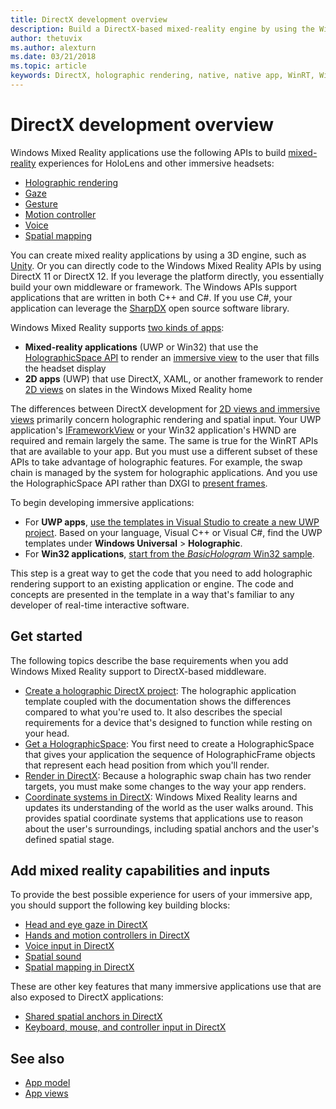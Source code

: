 ```yaml
---
title: DirectX development overview 
description: Build a DirectX-based mixed-reality engine by using the Windows Mixed Reality APIs directly.
author: thetuvix
ms.author: alexturn
ms.date: 03/21/2018
ms.topic: article
keywords: DirectX, holographic rendering, native, native app, WinRT, WinRT app, platform APIs, custom engine, middleware
---
```


# DirectX development overview

Windows Mixed Reality applications use the following APIs to build [mixed-reality](mixed-reality.md) experiences for HoloLens and other immersive headsets:

 - [Holographic rendering](rendering.md)
 - [Gaze](gaze-and-commit.md)
 - [Gesture](gaze-and-commit.md#composite-gestures)
 - [Motion controller](motion-controllers.md)
 - [Voice](voice-input.md)
 - [Spatial mapping](spatial-mapping.md)

You can create mixed reality applications by using a 3D engine, such as [Unity](unity-development-overview.md). Or you can directly code to the Windows Mixed Reality APIs by using DirectX 11 or DirectX 12. If you leverage the platform directly, you essentially build your own middleware or framework. The Windows APIs support applications that are written in both C++ and C#. If you use C#, your application can leverage the [SharpDX](https://sharpdx.org/) open source software library.

Windows Mixed Reality supports [two kinds of apps](app-views.md):
* **Mixed-reality applications** (UWP or Win32) that use the [HolographicSpace API](getting-a-holographicspace.md) to render an [immersive view](app-views.md) to the user that fills the headset display
* **2D apps** (UWP) that use DirectX, XAML, or another framework to render [2D views](app-views.md#2d-views) on slates in the Windows Mixed Reality home

The differences between DirectX development for [2D views and immersive views](app-views.md) primarily concern holographic rendering and spatial input. Your UWP application's [IFrameworkView](https://msdn.microsoft.com/library/windows/apps/windows.applicationmodel.core.iframeworkview.aspx) or your Win32 application's HWND are required and remain largely the same. The same is true for the WinRT APIs that are available to your app. But you must use a different subset of these APIs to take advantage of holographic features. For example, the swap chain is managed by the system for holographic applications. And you use the HolographicSpace API rather than DXGI to [present frames](rendering-in-directx.md).

To begin developing immersive applications:
* For **UWP apps**, [use the templates in Visual Studio to create a new UWP project](creating-a-holographic-directx-project.md). Based on your language, Visual C++ or Visual C#, find the UWP templates under **Windows Universal** > **Holographic**.
* For **Win32 applications**, [start from the *BasicHologram* Win32 sample](creating-a-holographic-directx-project.md#creating-a-win32-project).

This step is a great way to get the code that you need to add holographic rendering support to an existing application or engine. The code and concepts are presented in the template in a way that's familiar to any developer of real-time interactive software.

## Get started

The following topics describe the base requirements when you add Windows Mixed Reality support to DirectX-based middleware.

* [Create a holographic DirectX project](creating-a-holographic-directx-project.md): The holographic application template coupled with the documentation shows the differences compared to what you're used to. It also describes the special requirements for a device that's designed to function while resting on your head.
* [Get a HolographicSpace](getting-a-holographicspace.md): You first need to create a HolographicSpace that gives your application the sequence of HolographicFrame objects that represent each head position from which you'll render.
* [Render in DirectX](rendering-in-directx.md): Because a holographic swap chain has two render targets, you must make some changes to the way your app renders.
* [Coordinate systems in DirectX](coordinate-systems-in-directx.md): Windows Mixed Reality learns and updates its understanding of the world as the user walks around. This provides spatial coordinate systems that applications use to reason about the user's surroundings, including spatial anchors and the user's defined spatial stage.

## Add mixed reality capabilities and inputs

To provide the best possible experience for users of your immersive app, you should support the following key building blocks:

* [Head and eye gaze in DirectX](gaze-in-directx.md)
* [Hands and motion controllers in DirectX](hands-and-motion-controllers-in-directx.md)
* [Voice input in DirectX](voice-input-in-directx.md)
* [Spatial sound](https://docs.microsoft.com/windows/win32/coreaudio/spatial-sound)
* [Spatial mapping in DirectX](spatial-mapping-in-directx.md)

These are other key features that many immersive applications use that are also exposed to DirectX applications:

* [Shared spatial anchors in DirectX](shared-spatial-anchors-in-directx.md)
* [Keyboard, mouse, and controller input in DirectX](keyboard-mouse-and-controller-input-in-directx.md)

## See also
* [App model](app-model.md)
* [App views](app-views.md)
